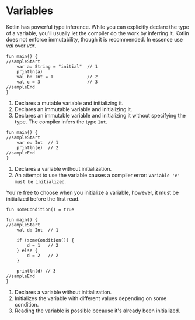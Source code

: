 # Variables

Kotlin has powerful type inference. While you can explicitly declare the type of a variable, you'll usually let the
compiler do the work by inferring it. Kotlin does not enforce immutability, though it is recommended.
In essence use *val* over *var*.

```run-kotlin
fun main() {
//sampleStart
    var a: String = "initial"  // 1
    println(a)
    val b: Int = 1             // 2
    val c = 3                  // 3
//sampleEnd
}
```

1. Declares a mutable variable and initializing it.
2. Declares an immutable variable and initializing it.
3. Declares an immutable variable and initializing it without specifying the type. The compiler infers the type `Int`.

```run-kotlin
fun main() {
//sampleStart
    var e: Int  // 1
    println(e)  // 2
//sampleEnd
}
```

1. Declares a variable without initialization.
2. An attempt to use the variable causes a compiler error: `Variable 'e' must be initialized`.

You're free to choose when you initialize a variable, however, it must be initialized before the first read.

```run-kotlin
fun someCondition() = true 

fun main() {
//sampleStart
    val d: Int  // 1
    
    if (someCondition()) {
        d = 1   // 2
    } else {
        d = 2   // 2
    }
    
    println(d) // 3
//sampleEnd
}
```

1. Declares a variable without initialization.
2. Initializes the variable with different values depending on some condition.
3. Reading the variable is possible because it's already been initialized.

